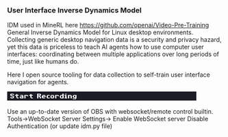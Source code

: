 ### User Interface Inverse Dynamics Model

IDM used in MineRL here https://github.com/openai/Video-Pre-Training
General Inverse Dynamics Model for Linux desktop environments.
Collecting generic desktop navigation data is a security and privacy hazard, yet this data is priceless to teach AI agents how to use computer user interfaces: coordinating between multiple applications over long periods of time, just like humans do.

Here I open source tooling for data collection to self-train user interface navigation for agents.

![](events.gif)

Use an up-to-date version of OBS with websocket/remote control builtin.
Tools->WebSocket Server Settings->
Enable WebSocket server
Disable Authentication (or update idm.py file)
